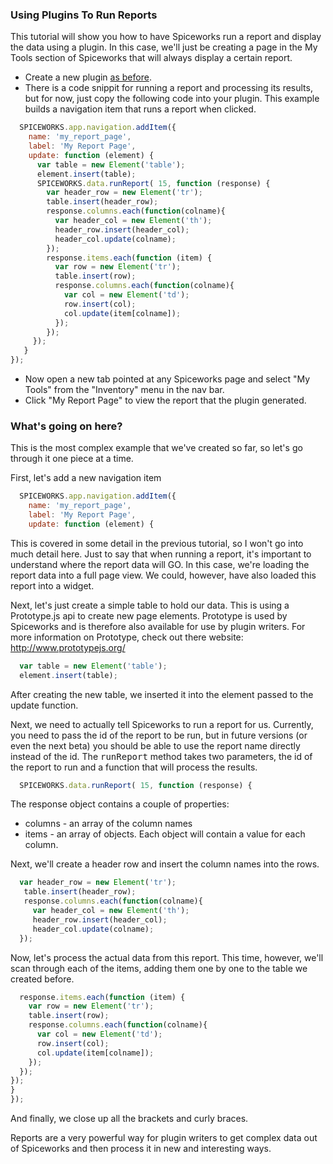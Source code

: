 ### Using Plugins To Run Reports
This tutorial will show you how to have Spiceworks run a report and display the data using a plugin. In this case, we'll just be creating a page in the My Tools section of Spiceworks that will always display a certain report.

* Create a new plugin [as before](/docs/in-spiceworks/creating-your-first-plugin-tutorial).
* There is a code snippit for running a report and processing its results, but for now, just copy the following code into your plugin.  This example builds a navigation item that runs a report when clicked.

~~~ javascript
  SPICEWORKS.app.navigation.addItem({
    name: 'my_report_page',
    label: 'My Report Page',
    update: function (element) {
      var table = new Element('table');
      element.insert(table);
      SPICEWORKS.data.runReport( 15, function (response) {
        var header_row = new Element('tr');
        table.insert(header_row);
        response.columns.each(function(colname){
          var header_col = new Element('th');
          header_row.insert(header_col);
          header_col.update(colname);
        });
        response.items.each(function (item) {
          var row = new Element('tr');
          table.insert(row);
          response.columns.each(function(colname){
            var col = new Element('td');
            row.insert(col);
            col.update(item[colname]);
          });
        });
     });
   }
});
~~~

* Now open a new tab pointed at any Spiceworks page and select "My Tools" from the "Inventory" menu in the nav bar.
* Click "My Report Page" to view the report that the plugin generated.

### What's going on here?
This is the most complex example that we've created so far, so let's go through it one piece at a time.

First, let's add a new navigation item

~~~ javascript
  SPICEWORKS.app.navigation.addItem({
    name: 'my_report_page',
    label: 'My Report Page',
    update: function (element) {
~~~

This is covered in some detail in the previous tutorial, so I won't go into much detail here.  Just to say that when running a report, it's important to understand where the report data will GO.  In this case, we're loading the report data into a full page view.  We could, however, have also loaded this report into a widget.

Next, let's just create a simple table to hold our data.  This is using a Prototype.js api to create new page elements.  Prototype is used by Spiceworks and is therefore also available for use by plugin writers.  For more information on Prototype, check out there website: http://www.prototypejs.org/

~~~ javascript
  var table = new Element('table');
  element.insert(table);
~~~

After creating the new table, we inserted it into the element passed to the update function.

Next, we need to actually tell Spiceworks to run a report for us.  Currently, you need to pass the id of the report to be run, but in future versions (or even the next beta) you should be able to use the report name directly instead of the id.  The <tt>runReport</tt> method takes two parameters, the id of the report to run and a function that will process the results.

~~~ javascript
  SPICEWORKS.data.runReport( 15, function (response) {
~~~

The response object contains a couple of properties:

* columns - an array of the column names
* items - an array of objects.  Each object will contain a value for each column.

Next, we'll create a header row and insert the column names into the rows.  

~~~ javascript
  var header_row = new Element('tr');
   table.insert(header_row);
   response.columns.each(function(colname){
     var header_col = new Element('th');
     header_row.insert(header_col);
     header_col.update(colname);
  });
~~~

Now, let's process the actual data from this report.  This time, however, we'll scan through each of the items, adding them one by one to the table we created before.

~~~ javascript
  response.items.each(function (item) {
    var row = new Element('tr');
    table.insert(row);
    response.columns.each(function(colname){
      var col = new Element('td');
      row.insert(col);
      col.update(item[colname]);
    });
  });
});
}
});
~~~

And finally, we close up all the brackets and curly braces.

Reports are a very powerful way for plugin writers to get complex data out of Spiceworks and then process it in new and interesting ways.
